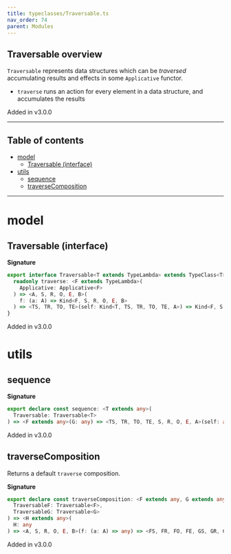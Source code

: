 ```yaml
---
title: typeclasses/Traversable.ts
nav_order: 74
parent: Modules
---
```


## Traversable overview

`Traversable` represents data structures which can be _traversed_ accumulating results and effects in some
`Applicative` functor.

- `traverse` runs an action for every element in a data structure, and accumulates the results

Added in v3.0.0

---

<h2 class="text-delta">Table of contents</h2>

- [model](#model)
  - [Traversable (interface)](#traversable-interface)
- [utils](#utils)
  - [sequence](#sequence)
  - [traverseComposition](#traversecomposition)

---

# model

## Traversable (interface)

**Signature**

```ts
export interface Traversable<T extends TypeLambda> extends TypeClass<T> {
  readonly traverse: <F extends TypeLambda>(
    Applicative: Applicative<F>
  ) => <A, S, R, O, E, B>(
    f: (a: A) => Kind<F, S, R, O, E, B>
  ) => <TS, TR, TO, TE>(self: Kind<T, TS, TR, TO, TE, A>) => Kind<F, S, R, O, E, Kind<T, TS, TR, TO, TE, B>>
}
```

Added in v3.0.0

# utils

## sequence

**Signature**

```ts
export declare const sequence: <T extends any>(
  Traversable: Traversable<T>
) => <F extends any>(G: any) => <TS, TR, TO, TE, S, R, O, E, A>(self: any) => any
```

Added in v3.0.0

## traverseComposition

Returns a default `traverse` composition.

**Signature**

```ts
export declare const traverseComposition: <F extends any, G extends any>(
  TraversableF: Traversable<F>,
  TraversableG: Traversable<G>
) => <H extends any>(
  H: any
) => <A, S, R, O, E, B>(f: (a: A) => any) => <FS, FR, FO, FE, GS, GR, GO, GE>(fga: any) => any
```

Added in v3.0.0
